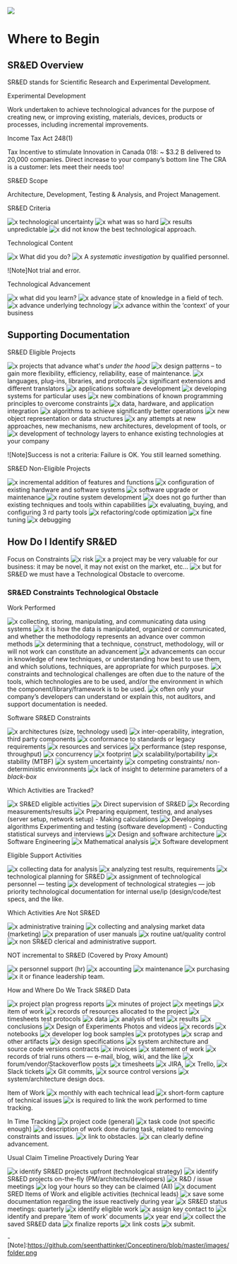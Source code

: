 ![](https://github.com/seenthattinker/Conceptinero/blob/master/images/conceptinero-funding-ideas-logo-white-383w.webp)

Where to Begin
===============



SR&ED Overview
-----------------------

SR&ED stands for Scientific Research and Experimental Development.


Experimental Development

Work undertaken to achieve technological advances for the purpose of creating new, or improving existing, materials, devices, products or processes, including incremental improvements.

Income Tax Act 248(1)

Tax Incentive to stimulate Innovation in Canada 018: ~ $3.2 B delivered to 20,000 companies. Direct increase to your company’s bottom line The CRA is a customer: lets meet their needs too!

SR&ED Scope

Architecture, Development, Testing & Analysis, and Project Management.

SR&ED Criteria

 ![x]  technological uncertainty
 ![x]  what was so hard
 ![x]  results unpredictable
 ![x]  did not know the best technological  approach.

Technological Content

![x]  What did you do?
![x]  A *systematic investigation* by qualified personnel.

![Note]Not trial and error.

Technological Advancement

![x]  what did you learn?
![x]  advance state of knowledge in a field of tech.
![x]  advance underlying technology
![x]  advance within the ‘context’ of your business

Supporting Documentation
--------------------------------

SR&ED Eligible Projects

![x]  projects that advance what's *under the hood*
![x]  design patterns – to gain more flexibility, efficiency, reliability, ease of maintenance.
![x]  languages, plug-ins, libraries, and protocols
![x]  significant extensions and different translators
![x]  applications software development
![x]  developing systems for particular uses
![x]  new combinations of known programming principles to overcome constraints
![x]  data, hardware, and application integration
![x]  algorithms to achieve significantly better operations
![x]  new object representation or data structures
![x]  any attempts at new approaches, new mechanisms, new architectures, development of tools, or
![x]  development of technology layers to enhance existing technologies at your company


![Note]Success is not a criteria: Failure is OK. You still learned something.

SR&ED Non-Eligible Projects

![x]  incremental addition of features and functions
![x]  configuration of existing hardware and software systems
![x]  software upgrade or maintenance
![x]  routine system development
![x]  does not go further than existing techniques and tools within capabilities
![x]  evaluating, buying, and configuring 3 rd party tools
![x]  refactoring/code optimization
![x]  fine tuning
![x]  debugging

How Do I Identify SR&ED
---------------------------------------


Focus on Constraints
![x]  risk
![x]  a project may be very valuable for our business: it may be novel, it may not exist on the market, etc...
![x]  but for SR&ED we must have a Technological Obstacle to overcome.


### SR&ED Constraints Technological Obstacle





Work Performed

![x]  collecting, storing, manipulating, and communicating data using systems
![x]  it is how the data is manipulated, organized or communicated, and whether the methodology represents an advance over common methods
![x]  determining that a technique, construct, methodology, will or will not work can constitute an advancement
![x]  advancements can occur in knowledge of new techniques, or understanding how best to use them, and which solutions, techniques, are appropriate for which purposes.
![x]  constraints and technological challenges are often due to the nature of the tools, which technologies are to be used, and/or the environment in which the component/library/framework is to be used.
![x]  often only your company’s developers can understand or explain this, not auditors, and support documentation is needed.



Software SR&ED Constraints

![x]  architectures (size, technology used)
![x]  inter-operability, integration, third party components
![x]  conformance to standards or legacy requirements
![x]  resources and services
![x]  performance (step response, throughput)
![x]  concurrency
![x]  footprint
![x]  scalability/portability
![x]  stability (MTBF)
![x]  system uncertainty
![x]  competing constraints/ non-deterministic environments
![x]  lack of insight to determine parameters of a *black-box*

Which Activities are Tracked?

![x]  SR&ED eligible activities
![x]  Direct supervision of SR&ED
![x]  Recording measurements/results
![x]  Preparing equipment, testing, and analyses (server setup, network setup) - Making calculations
![x]  Developing algorithms Experimenting and testing (software development) - Conducting statistical surveys and interviews
![x]  Design and software architecture
![x]  Software Engineering
![x]  Mathematical analysis
![x]  Software development


Eligible Support Activities

![x]  collecting data for analysis
![x]  analyzing test results, requirements
![x]  technological planning for SR&ED
![x]  assignment of technological personnel &mdash; testing
![x]  development of technological strategies &mdash; job priority technological documentation for internal use/ip (design/code/test specs, and the like.

Which Activities Are Not SR&ED

![x]  administrative training
![x]  collecting and analysing market data (marketing)
![x]  preparation of user manuals
![x]  routine uat/quality control
![x]  non SR&ED clerical and administrative support.

NOT incremental to SR&ED (Covered by Proxy Amount)

![x]  personnel support (hr)
![x]  accounting
![x]  maintenance
![x]  purchasing
![x]  it or finance leadership team.

How and Where Do We Track SR&ED Data

![x]  project plan progress reports
![x]  minutes of project
![x]  meetings
![x]  item of work
![x]  records of resources allocated to the project
![x]  timesheets test protocols
![x]  data
![x]  analysis of test
![x]  results
![x]  conclusions
![x]  Design of Experiments Photos and videos
![x]  records
![x]  notebooks
![x]  developer log book samples
![x]  prototypes
![x]  scrap and other artifacts
![x]  design specifications
![x]  system architecture and source code versions contracts
![x]  invoices
![x]  statement of work
![x]  records of trial runs others &mdash; e-mail, blog, wiki, and the like
![x]  forum/vendor/Stackoverflow posts
![x]  timesheets
![x]  JIRA,
![x]  Trello,
![x]  Slack tickets
![x]  Git commits,
![x]  source control versions
![x]  system/architecture design docs.

Item of Work
![x]  monthly with each technical lead
![x]  short-form capture of technical issues
![x]  is required to link the work performed to time tracking.


In Time Tracking
![x]  project code (general)
![x]  task code (not specific enough)
![x]  description of work done during task, related to removing constraints and issues.
![x]  link to obstacles.
![x]  can clearly define advancement.

Usual Claim Timeline Proactively During Year


![x]  identify SR&ED projects upfront (technological strategy)
![x]  identify SR&ED projects on-the-fly (PM/architects/developers)
![x]  R&D / issue meetings
![x]  log your hours so they can be claimed (All)
![x]  document SRED Items of Work and eligible activities (technical leads)
![x]  save some documentation regarding the issue reactively during year
![x]  SR&ED status meetings: quarterly
![x]  identify eligible work
![x]  assign key contact to
![x]  identify and prepare ‘item of work’ documents
![x]  year end
![x]  collect the saved SR&ED data
![x]  finalize reports
![x]  link costs
![x]  submit.


-[Note]:https://github.com/seenthattinker/Conceptinero/blob/master/images/folder.png

[Attention]:https://github.com/seenthattinker/Conceptinero/blob/master/images/dart.png

[Example]:https://github.com/seenthattinker/Conceptinero/blob/master/images/example.png

[x]:https://github.com/seenthattinker/Conceptinero/blob/master/images/x.jpg
